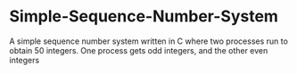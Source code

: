 # Simple-Sequence-Number-System
A simple sequence number system written in C where two processes run to obtain 50 integers. One process gets odd integers, and the other even integers
